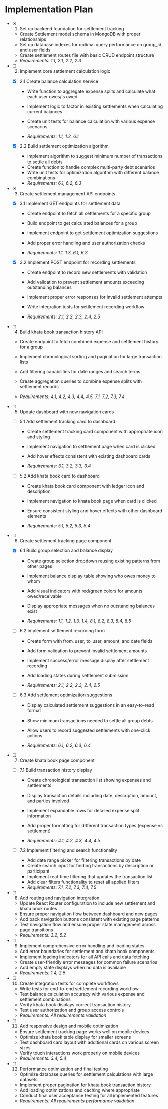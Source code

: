 # Implementation Plan

- [x] 1. Set up backend foundation for settlement tracking


  - Create Settlement model schema in MongoDB with proper relationships
  - Set up database indexes for optimal query performance on group_id and user fields
  - Create settlement routes file with basic CRUD endpoint structure
  - _Requirements: 1.1, 2.1, 2.2, 2.3_






- [ ] 2. Implement core settlement calculation logic
  - [x] 2.1 Create balance calculation service





    - Write function to aggregate expense splits and calculate what each user owes/is owed

    - Implement logic to factor in existing settlements when calculating current balances
    - Create unit tests for balance calculation with various expense scenarios
    - _Requirements: 1.1, 1.2, 6.1_



  - [x] 2.2 Build settlement optimization algorithm



    - Implement algorithm to suggest minimum number of transactions to settle all debts
    - Create function to handle complex multi-party debt scenarios
    - Write unit tests for optimization algorithm with different balance combinations
    - _Requirements: 6.1, 6.2, 6.3_

- [x] 3. Create settlement management API endpoints

  - [x] 3.1 Implement GET endpoints for settlement data


    - Create endpoint to fetch all settlements for a specific group
    - Build endpoint to get calculated balances for a group
    - Implement endpoint to get settlement optimization suggestions



    - Add proper error handling and user authorization checks
    - _Requirements: 1.1, 1.3, 6.1, 6.3_


  - [x] 3.2 Implement POST endpoint for recording settlements



    - Create endpoint to record new settlements with validation
    - Add validation to prevent settlement amounts exceeding outstanding balances
    - Implement proper error responses for invalid settlement attempts

    - Write integration tests for settlement recording workflow
    - _Requirements: 2.1, 2.2, 2.3, 2.4, 2.5_

- [ ] 4. Build khata book transaction history API
  - Create endpoint to fetch combined expense and settlement history for a group
  - Implement chronological sorting and pagination for large transaction lists





  - Add filtering capabilities for date ranges and search terms
  - Create aggregation queries to combine expense splits with settlement records
  - _Requirements: 4.1, 4.2, 4.3, 4.4, 4.5, 7.1, 7.2, 7.3, 7.4_


- [ ] 5. Update dashboard with new navigation cards
  - [ ] 5.1 Add settlement tracking card to dashboard
    - Create settlement tracking card component with appropriate icon and styling


    - Implement navigation to settlement page when card is clicked




    - Add hover effects consistent with existing dashboard cards
    - _Requirements: 3.1, 3.2, 3.3, 3.4_

  - [ ] 5.2 Add khata book card to dashboard
    - Create khata book card component with ledger icon and description

    - Implement navigation to khata book page when card is clicked
    - Ensure consistent styling and hover effects with other dashboard elements
    - _Requirements: 5.1, 5.2, 5.3, 5.4_

- [ ] 6. Create settlement tracking page component
  - [x] 6.1 Build group selection and balance display

    - Create group selection dropdown reusing existing patterns from other pages
    - Implement balance display table showing who owes money to whom
    - Add visual indicators with red/green colors for amounts owed/receivable
    - Display appropriate messages when no outstanding balances exist

    - _Requirements: 1.1, 1.2, 1.3, 1.4, 8.1, 8.2, 8.3, 8.4, 8.5_








  - [ ] 6.2 Implement settlement recording form
    - Create form with from_user, to_user, amount, and date fields
    - Add form validation to prevent invalid settlement amounts
    - Implement success/error message display after settlement recording
    - Add loading states during settlement submission

    - _Requirements: 2.1, 2.2, 2.3, 2.4, 2.5_

  - [ ] 6.3 Add settlement optimization suggestions
    - Display calculated settlement suggestions in an easy-to-read format
    - Show minimum transactions needed to settle all group debts

    - Allow users to record suggested settlements with one-click actions
    - _Requirements: 6.1, 6.2, 6.3, 6.4_

- [ ] 7. Create khata book page component
  - [ ] 7.1 Build transaction history display
    - Create chronological transaction list showing expenses and settlements


    - Display transaction details including date, description, amount, and parties involved
    - Implement expandable rows for detailed expense split information
    - Add proper formatting for different transaction types (expense vs settlement)
    - _Requirements: 4.1, 4.2, 4.3, 4.4, 4.5_

  - [ ] 7.2 Implement filtering and search functionality
    - Add date range picker for filtering transactions by date
    - Create search input for finding transactions by description or participant
    - Implement real-time filtering that updates the transaction list
    - Add clear filters functionality to reset all applied filters
    - _Requirements: 7.1, 7.2, 7.3, 7.4, 7.5_

- [ ] 8. Add routing and navigation integration
  - Update React Router configuration to include new settlement and khata book routes
  - Ensure proper navigation flow between dashboard and new pages
  - Add back navigation buttons consistent with existing page patterns
  - Test navigation flow and ensure proper state management across page transitions
  - _Requirements: 3.2, 5.2_

- [ ] 9. Implement comprehensive error handling and loading states
  - Add error boundaries for settlement and khata book components
  - Implement loading indicators for all API calls and data fetching
  - Create user-friendly error messages for common failure scenarios
  - Add empty state displays when no data is available
  - _Requirements: 1.4, 2.5_

- [ ] 10. Create integration tests for complete workflows
  - Write tests for end-to-end settlement recording workflow
  - Test balance calculation accuracy with various expense and settlement combinations
  - Verify khata book displays correct transaction history
  - Test user authorization and group access controls
  - _Requirements: All requirements validation_

- [ ] 11. Add responsive design and mobile optimization
  - Ensure settlement tracking page works well on mobile devices
  - Optimize khata book table display for smaller screens
  - Test dashboard card layout with additional cards on various screen sizes
  - Verify touch interactions work properly on mobile devices
  - _Requirements: 3.4, 5.4_

- [ ] 12. Performance optimization and final testing
  - Optimize database queries for settlement calculations with large datasets
  - Implement proper pagination for khata book transaction history
  - Add loading optimizations and caching where appropriate
  - Conduct final user acceptance testing for all implemented features
  - _Requirements: All requirements performance validation_